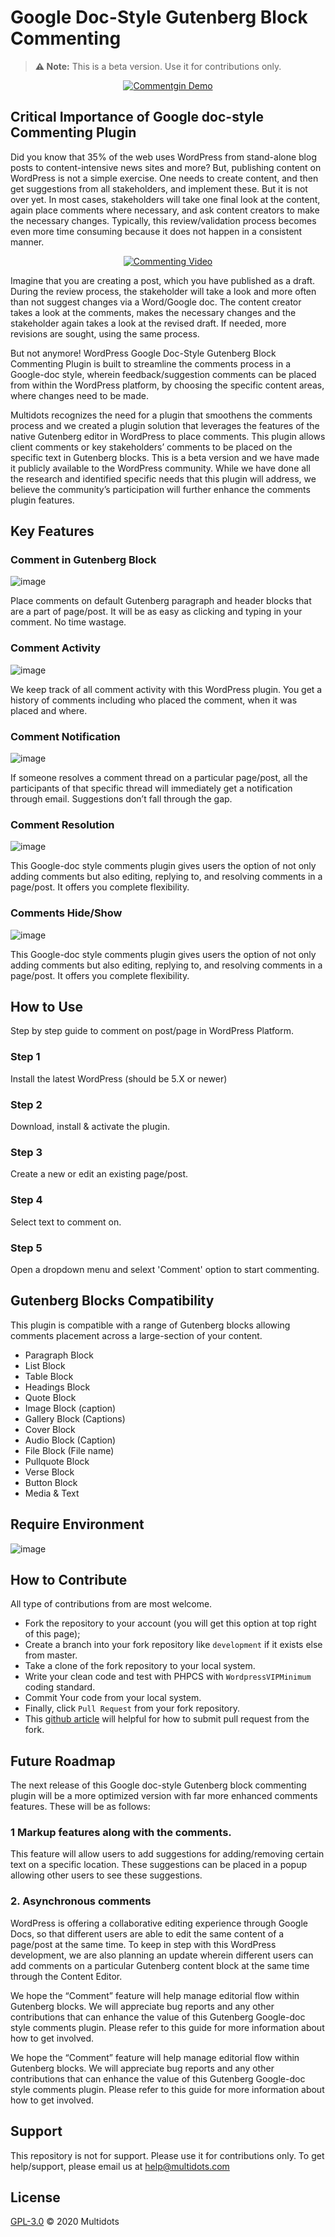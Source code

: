 # Google Doc-Style Gutenberg Block Commenting

> **⚠️ Note:** This is a beta version. Use it for contributions only.

<p align="center"><a href="https://www.multidots.com/gutenberg-commenting-demo/" target="_blank"><img src="https://www.multidots.com/gutenberg-commenting-demo/wp-content/uploads/sites/5/2020/08/01-main-banner.png" alt="Commentgin Demo"></a></p>

## Critical Importance of Google doc-style Commenting Plugin

Did you know that 35% of the web uses WordPress from stand-alone blog posts to content-intensive news sites and more? But, publishing content on WordPress is not a simple exercise. One needs to create content, and then get suggestions from all stakeholders, and implement these. But it is not over yet. In most cases, stakeholders will take one final look at the content, again place comments where necessary, and ask content creators to make the necessary changes. Typically, this review/validation process becomes even more time consuming because it does not happen in a consistent manner. 

<p align="center"><a href="https://www.multidots.com/gutenberg-commenting-demo/" target="_blank"><img src="https://user-images.githubusercontent.com/25176325/92399082-53419380-f147-11ea-806f-701ad073b9d9.png" alt="Commenting Video"></a></p>

Imagine that you are creating a post, which you have published as a draft. During the review process, the stakeholder will take a look and more often than not suggest changes via a Word/Google doc. The content creator takes a look at the comments, makes the necessary changes and the stakeholder again takes a look at the revised draft. If needed, more revisions are sought, using the same process.

But not anymore! WordPress Google Doc-Style Gutenberg Block Commenting Plugin is built to streamline the comments process in a Google-doc style, wherein feedback/suggestion comments can be placed from within the WordPress platform, by choosing the specific content areas, where changes need to be made.

Multidots recognizes the need for a plugin that smoothens the comments process and we created a plugin solution that leverages the features of the native Gutenberg editor in WordPress to place comments. This plugin allows client comments or key stakeholders’ comments to be placed on the specific text in Gutenberg blocks. This is a beta version and we have made it publicly available to the WordPress community. While we have done all the research and identified specific needs that this plugin will address, we believe the community’s participation will further enhance the comments plugin features.

## Key Features

### Comment in Gutenberg Block

![image](https://www.multidots.com/gutenberg-commenting-demo/wp-content/uploads/sites/5/2020/08/01-commenting-block.png)

Place comments on default Gutenberg paragraph and header blocks that are a part of page/post. It will be as easy as clicking and typing in your comment. No time wastage.

### Comment Activity

![image](https://www.multidots.com/gutenberg-commenting-demo/wp-content/uploads/sites/5/2020/08/02-comment-activity.png)

We keep track of all comment activity with this WordPress plugin. You get a history of comments including who placed the comment, when it was placed and where.

### Comment Notification

![image](https://www.multidots.com/gutenberg-commenting-demo/wp-content/uploads/sites/5/2020/08/03-Comment-notification.png)

If someone resolves a comment thread on a particular page/post, all the participants of that specific thread will immediately get a notification through email. Suggestions don’t fall through the gap.

### Comment Resolution

![image](http://multidots.com/gutenberg-commenting-demo/wp-content/uploads/sites/5/2020/08/04-Comment-resolution.png)

This Google-doc style comments plugin gives users the option of not only adding comments but also editing, replying to, and resolving comments in a page/post. It offers you complete flexibility.

### Comments Hide/Show

![image](https://www.multidots.com/gutenberg-commenting-demo/wp-content/uploads/sites/5/2020/08/05-Comments-hide-show.png)

This Google-doc style comments plugin gives users the option of not only adding comments but also editing, replying to, and resolving comments in a page/post. It offers you complete flexibility.

## How to Use

Step by step guide to comment on post/page in WordPress Platform.

### Step 1

Install the latest WordPress (should be 5.X or newer)

### Step 2

Download, install & activate the plugin.

### Step 3

Create a new or edit an existing page/post.

### Step 4

Select text to comment on.

### Step 5

Open a dropdown menu and selext 'Comment' option to start commenting.

## Gutenberg Blocks Compatibility

This plugin is compatible with a range of Gutenberg blocks allowing comments placement across a large-section of your content.

* Paragraph Block
* List Block
* Table Block
* Headings Block
* Quote Block
* Image Block (caption)
* Gallery Block (Captions)
* Cover Block
* Audio Block (Caption)
* File Block (File name)
* Pullquote Block
* Verse Block
* Button Block
* Media & Text

## Require Environment

![image](https://user-images.githubusercontent.com/25176325/92396511-bed53200-f142-11ea-8f95-9a99af928509.png)

## How to Contribute 

All type of contributions from are most welcome.

- Fork the repository to your account (you will get this option at top right of this page);
- Create a branch into your fork repository like `development` if it exists else from master.
- Take a clone of the fork repository to your local system.
- Write your clean code and test with PHPCS with `WordpressVIPMinimum` coding standard.
- Commit Your code from your local system. 
- Finally, click `Pull Request` from your fork repository.
- This [github article](https://help.github.com/en/articles/creating-a-pull-request-from-a-fork) will helpful for how to submit pull request from the fork.

## Future Roadmap

The next release of this Google doc-style Gutenberg block commenting plugin will be a more optimized version with far more enhanced comments features. These will be as follows:

### 1 Markup features along with the comments.

This feature will allow users to add suggestions for adding/removing certain text on a specific location. These suggestions can be placed in a popup allowing other users to see these suggestions.

### 2. Asynchronous comments

WordPress is offering a collaborative editing experience through Google Docs, so that different users are able to edit the same content of a page/post at the same time. To keep in step with this WordPress development, we are also planning an update wherein different users can add comments on a particular Gutenberg content block at the same time through the Content Editor.

We hope the “Comment” feature will help manage editorial flow within Gutenberg blocks. We will appreciate bug reports and any other contributions that can enhance the value of this Gutenberg Google-doc style comments plugin. Please refer to this guide for more information about how to get involved.

We hope the “Comment” feature will help manage editorial flow within Gutenberg blocks. We will appreciate bug reports and any other contributions that can enhance the value of this Gutenberg Google-doc style comments plugin. Please refer to this guide for more information about how to get involved.

## Support 
This repository is not for support. Please use it for contributions only. To get help/support, please email us at [help@multidots.com](mailto:help@multidots.com)

## License 

[GPL-3.0](LICENSE) © 2020 Multidots
